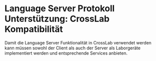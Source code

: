 # Language Server Protokoll Unterstützung: CrossLab Kompatibilität

Damit die Language Server Funktionalität in CrossLab verwendet werden kann müssen sowohl der Client als auch der Server als Laborgeräte implementiert werden und entsprechende Services anbieten.
